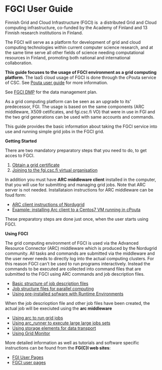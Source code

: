 # FGCI User Guide


Finnish Grid and Cloud Infrastructure (FGCI) is  a distributed Grid and
Cloud computing infrastructure, co-funded by the Academy of Finland and
13 Finnish research institutions in Finland.

The FGCI will serve as a platform for development of grid and cloud
computing technologies within current computer science research, and at
the same time serve all other fields of science needing computational
resources in Finland, promoting both national and international
collaboration.

**This guide focuses to the usage of FGCI environment as a grid
computing platform.** The IaaS cloud usage of FGCI is done through the
cPouta service of CSC. See [Pouta user guide](../pouta/pouta-what-is.md) for more information. 

See [FGCI DMP](https://research.csc.fi/documents/48467/0/FGCI+Data+Management+Plan/77ceadaa-0866-4530-b2c9-f76a98e891de) for the data management plan.

As a grid computing platform can be seen as an upgrade to its' 
predecessor, FGI. The usage is based on the same components
(ARC middleware, X509 cetificates, and fgi.csc.fi VO) that were in
use in FGI and the two grid generations can be used with same accounts
and commands.

This guide provides the basic information about taking the FGCI service
into use and running simple grid jobs in the FGCI grid.

**Getting Started** 

There are two mandatory preparatory steps that you need to do, to get acces to FGCI.

1.  [Obtain a grid certificate](./fgci-grid-certificates.md)
2.  [Joining to the fgi.csc.fi virtual organisation](./fgci-joining-the-fgi.csc.fi-virtual-organization.md) 

In addition you must have **ARC middleware client** installed in the computer, that you will use for submitting and managing grid jobs. Note that ARC server is not needed. Installataion instructions for ARC middleware can be foud form:
*    [ARC client instructions of Nordugrid](http://www.nordugrid.org/arc/arc6/users/client_install.html)
*    [Example: installing Arc client to a Centos7 VM running in cPouta](./arc-in-centos7.md)

These preparatory steps are done just once, when the user starts using FGCI.

**Using FGCI**

The grid computing environment of FGCI is used via the Advanced Resource Connector (ARC) middleware which is produced by the Nordugrid community. All tasks and commands are submitted via the middleware and the user never needs to directly log into the actual computing clusters. For this reason FGCI can't be used to run programs interactively. Instead the commands to be executed are collected into command files that are submitted to the FGCI using ARC commands and job description files.

* [Basic structure of job description files](./arc-job-description-files.md)
* [Job structure files for parallel computing](./fgci-running-parallel-applications.md)
* [Using pre-installed sofware with Runtime Environments](./fgci-using-software-through-runtime-environments.md)

When the job descrioption file and other job files have been created, the actual job will be execiuted using the
**arc middleware**

* [Using arc to run grid jobs](./arc-running-jobs.md)
* [Using arc_runner to execute large large jobs sets](./fgci-using-arcrunner-to-run-large-job-sets.md)
* [Using storage elements for data transport](./fgci-using-storage-elements-for-data-transport.md)
* [Using Grid Monitor](./fgci-grid-monitor.md)


More detailed information as well as tutorials and software specific
instructions can be found from the **FG(C)I web sites**:

- [FGI User Pages](https://confluence.csc.fi/display/fgi/FGI+User+Pages)
- [FGCI user pages](https://confluence.csc.fi/display/FGCIOD/Finnish+Grid+and+Cloud+Infrastructure+Open+Documents+Home)

